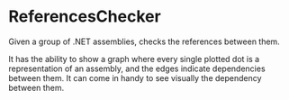 # ReferencesChecker
Given a group of .NET assemblies, checks the references between them.

It has the ability to show a graph where every single plotted dot is a representation of an assembly, and the edges indicate dependencies between them. It can come in handy to see visually the dependency between them.

